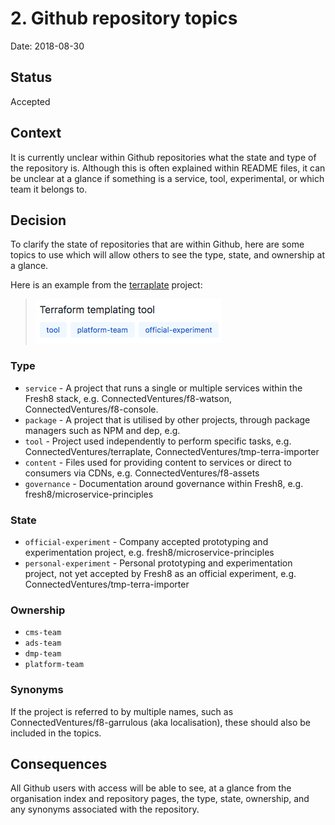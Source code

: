 # 2. Github repository topics

Date: 2018-08-30

## Status

Accepted

## Context

It is currently unclear within Github repositories what the state and type of the repository is. Although this is often explained within README files, it can be unclear at a glance if something is a service, tool, experimental, or which team it belongs to.

## Decision

To clarify the state of repositories that are within Github, here are some topics to use which will allow others to see the type, state, and ownership at a glance.

Here is an example from the [terraplate](http://github.com/ConnectedVentures/terraplate) project:

> ![Example](../image/0002-example.png)

### Type
* `service` - A project that runs a single or multiple services within the Fresh8 stack, e.g. ConnectedVentures/f8-watson, ConnectedVentures/f8-console.
* `package` - A project that is utilised by other projects, through package managers such as NPM and dep, e.g.
* `tool` - Project used independently to perform specific tasks, e.g. ConnectedVentures/terraplate, ConnectedVentures/tmp-terra-importer
* `content` - Files used for providing content to services or direct to consumers via CDNs, e.g. ConnectedVentures/f8-assets
* `governance` - Documentation around governance within Fresh8, e.g. fresh8/microservice-principles

### State
* `official-experiment` - Company accepted prototyping and experimentation project, e.g. fresh8/microservice-principles
* `personal-experiment` - Personal prototyping and experimentation project, not yet accepted by Fresh8 as an official experiment, e.g. ConnectedVentures/tmp-terra-importer

### Ownership
* `cms-team`
* `ads-team`
* `dmp-team`
* `platform-team`

### Synonyms
If the project is referred to by multiple names, such as ConnectedVentures/f8-garrulous (aka localisation), these should also be included in the topics.

## Consequences

All Github users with access will be able to see, at a glance from the organisation index and repository pages, the type, state, ownership, and any synonyms associated with the repository.
